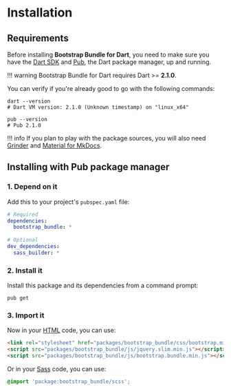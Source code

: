 # Installation

## Requirements
Before installing **Bootstrap Bundle for Dart**, you need to make sure you have the [Dart SDK](https://www.dartlang.org/tools/sdk)
and [Pub](https://www.dartlang.org/tools/pub), the Dart package manager, up and running.

!!! warning
    Bootstrap Bundle for Dart requires Dart >= **2.1.0**.

You can verify if you're already good to go with the following commands:

```shell
dart --version
# Dart VM version: 2.1.0 (Unknown timestamp) on "linux_x64"

pub --version
# Pub 2.1.0
```

!!! info
    If you plan to play with the package sources, you will also need
    [Grinder](https://google.github.io/grinder.dart) and [Material for MkDocs](https://squidfunk.github.io/mkdocs-material).

## Installing with Pub package manager

### 1. Depend on it
Add this to your project's `pubspec.yaml` file:

```yaml
# Required
dependencies:
  bootstrap_bundle: *
  
# Optional
dev_dependencies:
  sass_builder: *
```

### 2. Install it
Install this package and its dependencies from a command prompt:

```shell
pub get
```

### 3. Import it
Now in your [HTML](https://developer.mozilla.org/en-US/docs/Web/HTML) code, you can use:

```html
<link rel="stylesheet" href="packages/bootstrap_bundle/css/bootstrap.min.css">
<script src="packages/bootstrap_bundle/js/jquery.slim.min.js"></script>
<script src="packages/bootstrap_bundle/js/bootstrap.bundle.min.js"></script>
```

Or in your [Sass](https://sass-lang.com) code, you can use:

```scss
@import 'package:bootstrap_bundle/scss';
```
